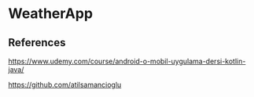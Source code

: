 # WeatherApp

## References 

https://www.udemy.com/course/android-o-mobil-uygulama-dersi-kotlin-java/ 

https://github.com/atilsamancioglu
